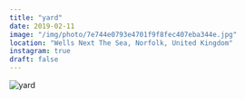 ```yaml
---
title: "yard"
date: 2019-02-11
image: "/img/photo/7e744e0793e4701f9f8fec407eba344e.jpg"
location: "Wells Next The Sea, Norfolk, United Kingdom"
instagram: true
draft: false
---
```


![yard](/img/photo/7e744e0793e4701f9f8fec407eba344e.jpg)
